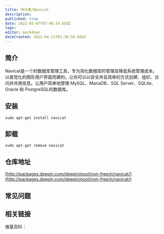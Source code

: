 ```yaml
---
title: 待分类/Navicat
description: 
published: true
date: 2022-05-07T07:48:24.658Z
tags: 
editor: markdown
dateCreated: 2022-04-21T03:38:56.604Z
---
```


## 简介

Navicat是一个的数据库管理工具，专为简化数据库的管理及降低系统管理成本。以直觉化的图形用户界面而建的，让你可以以安全并且简单的方式创建、组织、访问并共用信息。让用户简单地管理 MySQL、MariaDB、SQL Server、SQLite、Oracle 和 PostgreSQL的数据库。

## 安装

`sudo apt-get install navicat`

## 卸载

`sudo apt-get remove navicat`

## 仓库地址

[http://packages.deepin.com/deepin/pool/non-free/n/navicat/](http://packages.deepin.com/deepin/pool/non-free/n/navicat/)

## 常见问题

## 相关链接

维基百科：
